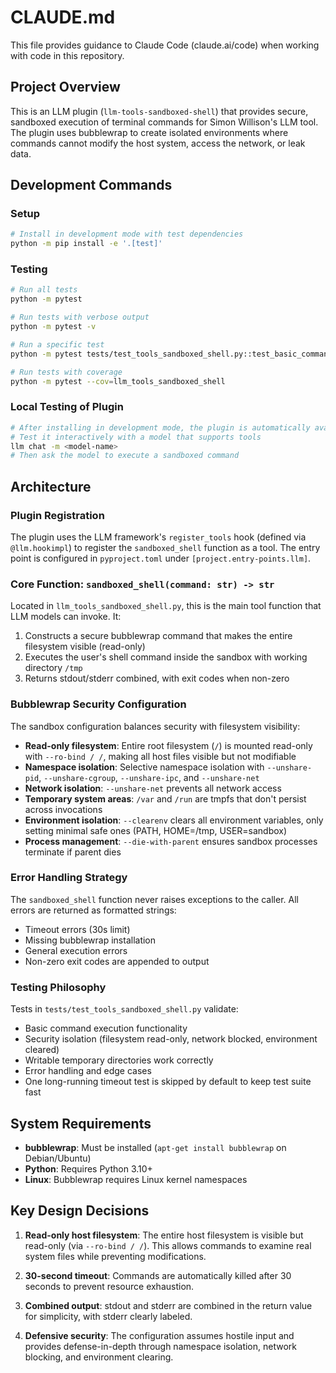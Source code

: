 # CLAUDE.md

This file provides guidance to Claude Code (claude.ai/code) when working with code in this repository.

## Project Overview

This is an LLM plugin (`llm-tools-sandboxed-shell`) that provides secure, sandboxed execution of terminal commands for Simon Willison's LLM tool. The plugin uses bubblewrap to create isolated environments where commands cannot modify the host system, access the network, or leak data.

## Development Commands

### Setup
```bash
# Install in development mode with test dependencies
python -m pip install -e '.[test]'
```

### Testing
```bash
# Run all tests
python -m pytest

# Run tests with verbose output
python -m pytest -v

# Run a specific test
python -m pytest tests/test_tools_sandboxed_shell.py::test_basic_command_execution

# Run tests with coverage
python -m pytest --cov=llm_tools_sandboxed_shell
```

### Local Testing of Plugin
```bash
# After installing in development mode, the plugin is automatically available to llm
# Test it interactively with a model that supports tools
llm chat -m <model-name>
# Then ask the model to execute a sandboxed command
```

## Architecture

### Plugin Registration
The plugin uses the LLM framework's `register_tools` hook (defined via `@llm.hookimpl`) to register the `sandboxed_shell` function as a tool. The entry point is configured in `pyproject.toml` under `[project.entry-points.llm]`.

### Core Function: `sandboxed_shell(command: str) -> str`
Located in `llm_tools_sandboxed_shell.py`, this is the main tool function that LLM models can invoke. It:

1. Constructs a secure bubblewrap command that makes the entire filesystem visible (read-only)
2. Executes the user's shell command inside the sandbox with working directory `/tmp`
3. Returns stdout/stderr combined, with exit codes when non-zero

### Bubblewrap Security Configuration

The sandbox configuration balances security with filesystem visibility:

- **Read-only filesystem**: Entire root filesystem (`/`) is mounted read-only with `--ro-bind / /`, making all host files visible but not modifiable
- **Namespace isolation**: Selective namespace isolation with `--unshare-pid`, `--unshare-cgroup`, `--unshare-ipc`, and `--unshare-net`
- **Network isolation**: `--unshare-net` prevents all network access
- **Temporary system areas**: `/var` and `/run` are tmpfs that don't persist across invocations
- **Environment isolation**: `--clearenv` clears all environment variables, only setting minimal safe ones (PATH, HOME=/tmp, USER=sandbox)
- **Process management**: `--die-with-parent` ensures sandbox processes terminate if parent dies

### Error Handling Strategy

The `sandboxed_shell` function never raises exceptions to the caller. All errors are returned as formatted strings:
- Timeout errors (30s limit)
- Missing bubblewrap installation
- General execution errors
- Non-zero exit codes are appended to output

### Testing Philosophy

Tests in `tests/test_tools_sandboxed_shell.py` validate:
- Basic command execution functionality
- Security isolation (filesystem read-only, network blocked, environment cleared)
- Writable temporary directories work correctly
- Error handling and edge cases
- One long-running timeout test is skipped by default to keep test suite fast

## System Requirements

- **bubblewrap**: Must be installed (`apt-get install bubblewrap` on Debian/Ubuntu)
- **Python**: Requires Python 3.10+
- **Linux**: Bubblewrap requires Linux kernel namespaces

## Key Design Decisions

1. **Read-only host filesystem**: The entire host filesystem is visible but read-only (via `--ro-bind / /`). This allows commands to examine real system files while preventing modifications.

3. **30-second timeout**: Commands are automatically killed after 30 seconds to prevent resource exhaustion.

4. **Combined output**: stdout and stderr are combined in the return value for simplicity, with stderr clearly labeled.

5. **Defensive security**: The configuration assumes hostile input and provides defense-in-depth through namespace isolation, network blocking, and environment clearing.
